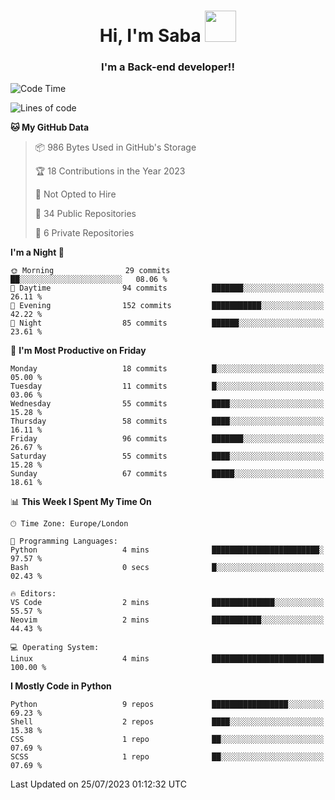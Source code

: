 <h1 align="center">Hi, I'm Saba <img src="https://media.giphy.com/media/EdB2g3VFDoKs57oe1w/giphy.gif" width="50"></h1>
<h3 align="center">I'm a Back-end developer!!</h3>

<!--START_SECTION:waka-->
![Code Time](http://img.shields.io/badge/Code%20Time-702%20hrs%2043%20mins-blue)

![Lines of code](https://img.shields.io/badge/From%20Hello%20World%20I%27ve%20Written-38.6%20thousand%20lines%20of%20code-blue)

**🐱 My GitHub Data** 

> 📦 986 Bytes Used in GitHub's Storage 
 > 
> 🏆 18 Contributions in the Year 2023
 > 
> 🚫 Not Opted to Hire
 > 
> 📜 34 Public Repositories 
 > 
> 🔑 6 Private Repositories 
 > 
**I'm a Night 🦉** 

```text
🌞 Morning                29 commits          ██░░░░░░░░░░░░░░░░░░░░░░░   08.06 % 
🌆 Daytime                94 commits          ███████░░░░░░░░░░░░░░░░░░   26.11 % 
🌃 Evening                152 commits         ███████████░░░░░░░░░░░░░░   42.22 % 
🌙 Night                  85 commits          ██████░░░░░░░░░░░░░░░░░░░   23.61 % 
```
📅 **I'm Most Productive on Friday** 

```text
Monday                   18 commits          █░░░░░░░░░░░░░░░░░░░░░░░░   05.00 % 
Tuesday                  11 commits          █░░░░░░░░░░░░░░░░░░░░░░░░   03.06 % 
Wednesday                55 commits          ████░░░░░░░░░░░░░░░░░░░░░   15.28 % 
Thursday                 58 commits          ████░░░░░░░░░░░░░░░░░░░░░   16.11 % 
Friday                   96 commits          ███████░░░░░░░░░░░░░░░░░░   26.67 % 
Saturday                 55 commits          ████░░░░░░░░░░░░░░░░░░░░░   15.28 % 
Sunday                   67 commits          █████░░░░░░░░░░░░░░░░░░░░   18.61 % 
```


📊 **This Week I Spent My Time On** 

```text
🕑︎ Time Zone: Europe/London

💬 Programming Languages: 
Python                   4 mins              ████████████████████████░   97.57 % 
Bash                     0 secs              █░░░░░░░░░░░░░░░░░░░░░░░░   02.43 % 

🔥 Editors: 
VS Code                  2 mins              ██████████████░░░░░░░░░░░   55.57 % 
Neovim                   2 mins              ███████████░░░░░░░░░░░░░░   44.43 % 

💻 Operating System: 
Linux                    4 mins              █████████████████████████   100.00 % 
```

**I Mostly Code in Python** 

```text
Python                   9 repos             █████████████████░░░░░░░░   69.23 % 
Shell                    2 repos             ████░░░░░░░░░░░░░░░░░░░░░   15.38 % 
CSS                      1 repo              ██░░░░░░░░░░░░░░░░░░░░░░░   07.69 % 
SCSS                     1 repo              ██░░░░░░░░░░░░░░░░░░░░░░░   07.69 % 
```




 Last Updated on 25/07/2023 01:12:32 UTC
<!--END_SECTION:waka-->
